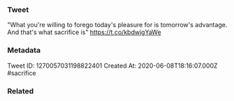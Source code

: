 ### Tweet
"What you're willing to forego today's pleasure for is tomorrow's advantage. And that's what sacrifice is" https://t.co/kbdwjgYaWe

### Metadata
Tweet ID: 1270057031198822401
Created At: 2020-06-08T18:16:07.000Z
#sacrifice

### Related


